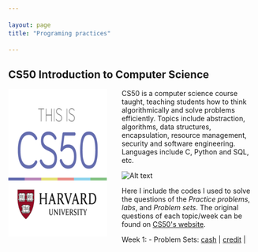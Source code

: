 ```yaml
---

layout: page
title: "Programing practices"

---
```


## CS50 Introduction to Computer Science

<img style="border: 0px solid; width: 200px; height: 300px; float: left; padding-right:30px" src="images/cs50_logo.png" alt="" class="inline-block">
CS50 is a computer science course taught, teaching students how to think algorithmically and solve problems efficiently. Topics include abstraction, algorithms, data structures, encapsulation, resource management, security and software engineering. Languages include C, Python and SQL, etc. 

![Alt text](https://github.com/jingwenzhang1118/jingwenzhang1118.github.io/blob/master/images/cs50_logo.png?raw%253Dtrue) 


Here I include the codes I used to solve the questions of the *Practice problems*,  *labs*, and *Problem sets*. The original questions of each topic/week can be found on [CS50's website](https://cs50.harvard.edu/x/2023/).


Week 1: 
    - Problem Sets: [cash](https://github.com/jingwenzhang1118/CS50_complete/blob/main/cs50-week1/pset1/cash.c) \| [credit](https://github.com/jingwenzhang1118/CS50_complete/blob/6194761254b259ccea4340ba0af65fd22868455c/cs50-week1/pset1/credit.c#L1) \|


